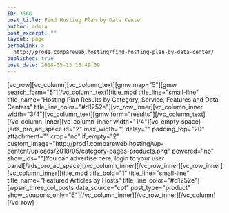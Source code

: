 ```yaml
---
ID: 3566
post_title: Find Hosting Plan by Data Center
author: admin
post_excerpt: ""
layout: page
permalink: >
  http://prod1.compareweb.hosting/find-hosting-plan-by-data-center/
published: true
post_date: 2018-05-13 16:49:09
---
```

<p>[vc_row][vc_column][vc_column_text][gmw map="5"][gmw search_form="5"][/vc_column_text][title_mod title_line="small-line" title_name="Hosting Plan Results by Category, Service, Features and Data Centers" title_line_color="#d1252e"][vc_row_inner][vc_column_inner width="3/4"][vc_column_text][gmw form="results"][/vc_column_text][/vc_column_inner][vc_column_inner width="1/4"][vc_empty_space][ads_pro_ad_space id="2" max_width="" delay="" padding_top="20" attachment="" crop="no" if_empty="2" custom_image="http://prod1.compareweb.hosting/wp-content/uploads/2018/05/category-pages-products.png" powered="no" show_ids=""]You can advertise here, login to your user panel[/ads_pro_ad_space][/vc_column_inner][/vc_row_inner][vc_row_inner][vc_column_inner][title_mod title_bold="1" title_line="small-line" title_name="Featured Articles by Hosts" title_line_color="#d1252e"][wpsm_three_col_posts data_source="cpt" post_type="product" show_coupons_only="6"][/vc_column_inner][/vc_row_inner][/vc_column][/vc_row]</p>